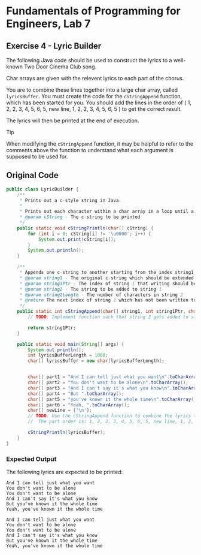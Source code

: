 # Fundamentals of Programming for Engineers, Lab 7

## Exercise 4 - Lyric Builder

The following Java code should be used to construct the lyrics to a well-known
Two Door Cinema Club song.

Char arrays are given with the relevent lyrics to each part of the chorus.

You are to combine these lines together into a large char array, called
`lyricsBuffer`.
You must create the code for the `cStringAppend` function, which has been
started for you.
You should add the lines in the order of \( 1, 2, 2, 3, 4, 5, 6, 5, new line, 1, 2, 2, 3, 4, 5, 6, 5 \) to get
the correct result.

The lyrics will then be printed at the end of execution.

> [!TIP]
> When modifying the `cStringAppend` function, it may be helpful to refer
to the comments above the function to understand what each argument is
> supposed to be used for.

## Original Code

```java
public class LyricBuilder {
    /**
     * Prints out a c-style string in Java.
     *
     * Prints out each character within a char array in a loop until a null character is found.
     * @param cString - The c-string to be printed
     */
    public static void cStringPrintln(char[] cString) {
        for (int i = 0; cString[i] != '\u0000'; i++) {
            System.out.print(cString[i]);
        }
        System.out.println();
    }

    /**
     * Appends one c-string to another starting from the index string1_ptr.
     * @param string1 - The original c-string which should be extended with more data
     * @param string1Ptr - The index of string 1 that writing should begin at
     * @param string2 - The string to be added to string 1
     * @param string2Length - The number of characters in string 2
     * @return The next index of string 1 which has not been written to yet
     */
    public static int cStringAppend(char[] string1, int string1Ptr, char[] string2, int string2Length) {
        // TODO: Implement function such that string 2 gets added to string 1

        return string1Ptr;
    }

    public static void main(String[] args) {
        System.out.println();
        int lyricsBufferLength = 1000;
        char[] lyricsBuffer = new char[lyricsBufferLength];


        char[] part1 = "And I can tell just what you want\n".toCharArray();
        char[] part2 = "You don't want to be alone\n".toCharArray();
        char[] part3 = "And I can't say it's what you know\n".toCharArray();
        char[] part4 = "But ".toCharArray();
        char[] part5 = "you've known it the whole time\n".toCharArray();
        char[] part6 = "Yeah, ".toCharArray();
        char[] newLine = {'\n'};
        // TODO: Use the cStringAppend function to combine the lyrics to this song using the parts given
        //  The part order is: 1, 2, 2, 3, 4, 5, 6, 5, new line, 1, 2, 2, 3, 4, 5, 6, 5

        cStringPrintln(lyricsBuffer);
    }
}
```

### Expected Output

The following lyrics are expected to be printed:

```
And I can tell just what you want
You don't want to be alone
You don't want to be alone
And I can't say it's what you know
But you've known it the whole time
Yeah, you've known it the whole time

And I can tell just what you want
You don't want to be alone
You don't want to be alone
And I can't say it's what you know
But you've known it the whole time
Yeah, you've known it the whole time
```
